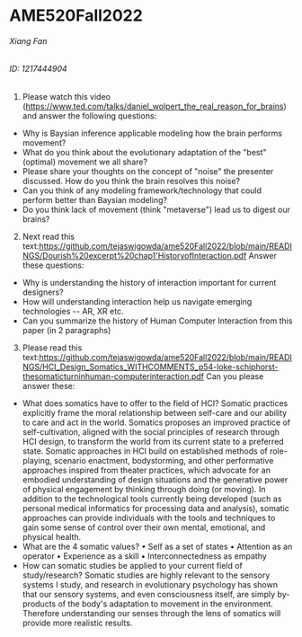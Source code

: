 # AME520Fall2022

###### Xiang Fan  
###### ID: 1217444904

1. Please watch this video (https://www.ted.com/talks/daniel_wolpert_the_real_reason_for_brains) and answer the following questions:

  * Why is Baysian inference applicable modeling how the brain performs movement?
  * What do you think about the evolutionary adaptation of the "best" (optimal) movement we all share?
  * Please share your thoughts on the concept of "noise" the presenter discussed. How do you think the brain resolves this noise?
  * Can you think of any modeling framework/technology that could perform better than Baysian modeling?
  * Do you think lack of movement (think "metaverse") lead us to digest our brains?
 
2. Next read this text:https://github.com/tejaswigowda/ame520Fall2022/blob/main/READINGS/Dourish%20excerpt%20chap1'HistoryofInteraction.pdf Answer these questions:

  * Why is understanding the history of interaction important for current designers?
  * How will understanding interaction help us navigate emerging technologies -- AR, XR etc.
  * Can you summarize the history of Human Computer Interaction from this paper (in 2 paragraphs)
  
3. Please read this text:https://github.com/tejaswigowda/ame520Fall2022/blob/main/READINGS/HCI_Design_Somatics_WITHCOMMENTS_p54-loke-schiphorst-thesomaticturninhuman-computerinteraction.pdf Can you please answer these:

  * What does somatics have to offer to the field of HCI?
Somatic practices explicitly frame the moral relationship between self-care and our ability to care and act in the world. Somatics proposes an improved practice of self-cultivation, aligned with the social principles of research through HCI design, to transform the world from its current state to a preferred state. Somatic approaches in HCI build on established methods of role-playing, scenario enactment, bodystorming, and other performative approaches inspired from theater practices, which advocate for an embodied understanding of design situations and the generative power of physical engagement by thinking through doing (or moving). In addition to the technological tools currently being developed (such as personal medical informatics for processing data and analysis), somatic approaches can provide individuals with the tools and techniques to gain some sense of control over their own mental, emotional, and physical health.
  * What are the 4 somatic values?
• Self as a set of states
• Attention as an operator
• Experience as a skill
• Interconnectedness as empathy
  * How can somatic studies be applied to your current field of study/research?
Somatic studies are highly relevant to the sensory systems I study, and research in evolutionary psychology has shown that our sensory systems, and even consciousness itself, are simply by-products of the body's adaptation to movement in the environment. Therefore understanding our senses through the lens of somatics will provide more realistic results.
